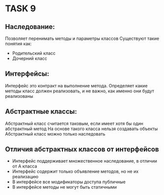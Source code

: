 # TASK 9
## Наследование:
Позволяет перенимать методы и параметры классов
Существуют такие понятия как:
+ Родительский класс
+ Дочерний класс
## Интерфейсы:
Интерфейс это контракт на выполнение метода. Определяет какие методы класс должен реализовать, и не важно, как именно они будут реализованы
## Абстрактные классы:
Абстрактный класс считается таковым, если имеет хотя бы один абстрактный метод
На основе такого класса нельзя создавать объекты
Абстрактный класс можно только наследовать
## Отличия абстрактных классов от интерфейсов
+ Интерфейс поддерживает множественное наследование, в отличии от А класса
+ Интерфейс содержит только объявление методов, но не их реализацию
+ В интерфейсе все модификаторы доступа публичные
+ В интерфейсе методы не могут быть статичными
